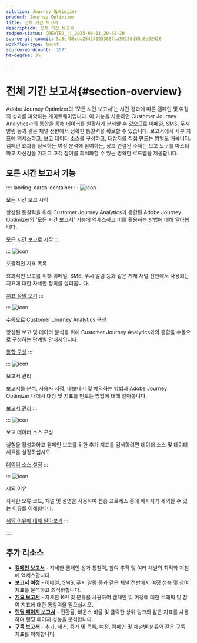 ```yaml
---
solution: Journey Optimizer
product: Journey Optimizer
title: 전체 기간 보고서
description: 전체 기간 보고서
redpen-status: CREATED_||_2025-08-11_20-52-29
source-git-commit: 5a8ef88cba254241933607ca59156d35e0e92926
workflow-type: tm+mt
source-wordcount: '357'
ht-degree: 3%

---
```



# 전체 기간 보고서{#section-overview}

Adobe Journey Optimizer의 &#39;모든 시간 보고서&#39;는 시간 경과에 따른 캠페인 및 여정의 성과를 파악하는 게이트웨이입니다. 이 기능을 사용하면 Customer Journey Analytics과의 통합을 통해 데이터를 원활하게 분석할 수 있으므로 이메일, SMS, 푸시 알림 등과 같은 채널 전반에서 정확한 통찰력을 확보할 수 있습니다. 보고서에서 세부 지표에 액세스하고, 보고 데이터 소스를 구성하고, 대상자를 직접 만드는 방법도 배웁니다. 캠페인 효과를 탐색하든 여정 분석에 참여하든, 상호 연결된 주제는 보고 도구를 마스터하고 자신감을 가지고 고객 참여를 최적화할 수 있는 명확한 로드맵을 제공합니다.

## 모든 시간 보고서 기능

:::: landing-cards-container
:::
![icon](https://cdn.experienceleague.adobe.com/icons/circle-play.svg)

모든 시간 보고 시작

향상된 통찰력을 위해 Customer Journey Analytics과 통합된 Adobe Journey Optimizer의 &#39;모든 시간 보고서&#39; 기능에 액세스하고 이를 활용하는 방법에 대해 알아봅니다.

[모든 시간 보고로 시작](../using/reports/report-gs-cja.md)
:::

:::
![icon](https://cdn.experienceleague.adobe.com/icons/chart-line.svg)

포괄적인 지표 목록

효과적인 보고를 위해 이메일, SMS, 푸시 알림 등과 같은 게재 채널 전반에서 사용되는 지표에 대한 자세한 정의를 살펴봅니다.

[지표 정의 보기](../using/reports/global-report-components-cja.md)
:::

:::
![icon](https://cdn.experienceleague.adobe.com/icons/gear.svg)

수동으로 Customer Journey Analytics 구성

향상된 보고 및 데이터 분석을 위해 Customer Journey Analytics과의 통합을 수동으로 구성하는 단계별 안내서입니다.

[통합 구성](../using/reports/cja-ajo.md)
:::

:::
![icon](https://cdn.experienceleague.adobe.com/icons/list-check.svg)

보고서 관리

보고서를 분석, 사용자 지정, 내보내기 및 예약하는 방법과 Adobe Journey Optimizer 내에서 대상 및 지표를 만드는 방법에 대해 알아봅니다.

[보고서 관리](../using/reports/report-cja-manage.md)
:::

:::
![icon](https://cdn.experienceleague.adobe.com/icons/puzzle-piece.svg)

보고 데이터 소스 구성

실험을 활성화하고 캠페인 보고를 위한 추가 지표를 검색하려면 데이터 소스 및 데이터 세트를 설정하십시오.

[데이터 소스 설정](../using/reports/reporting-configuration.md)
:::

:::
![icon](https://cdn.experienceleague.adobe.com/icons/shield-halved.svg)

제외 이유

자세한 오류 코드, 채널 및 설명을 사용하여 전송 프로세스 중에 메시지가 제외될 수 있는 이유를 이해합니다.

[제외 이유에 대해 알아보기](../using/reports/exclusion-list.md)
:::

::::


## 추가 리소스

- **[캠페인 보고서](campaign-reporting-landing-page.md)** - 자세한 캠페인 성과 통찰력, 참여 추적 및 여러 채널의 최적화 지침에 액세스합니다.
- **[보고서 여정](journey-reporting-landing-page.md)** - 이메일, SMS, 푸시 알림 등과 같은 채널 전반에서 여정 성능 및 참여 지표를 분석하고 최적화합니다.
- **[개요 보고서](../using/reports/channel-report-cja.md)** - 자세한 KPI 및 분류를 사용하여 캠페인 및 여정에 대한 트래픽 및 참여 지표에 대한 통찰력을 얻으십시오.
- **[랜딩 페이지 보고서](../using/reports/lp-report-global-cja.md)** - 전환율, 바운스 비율 및 클릭한 상위 링크와 같은 지표를 사용하여 랜딩 페이지 성능을 분석합니다.
- **[구독 보고서](../using/reports/subscription-report-global-cja.md)** - 추가, 제거, 증가 및 목록, 여정, 캠페인 및 채널별 분류와 같은 구독 지표를 이해합니다.
